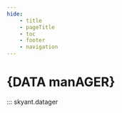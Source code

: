 ```yaml
---
hide:
    - title
    - pageTitle
    - toc
    - footer
    - navigation
---
```



# {DATA manAGER}

::: skyant.datager
